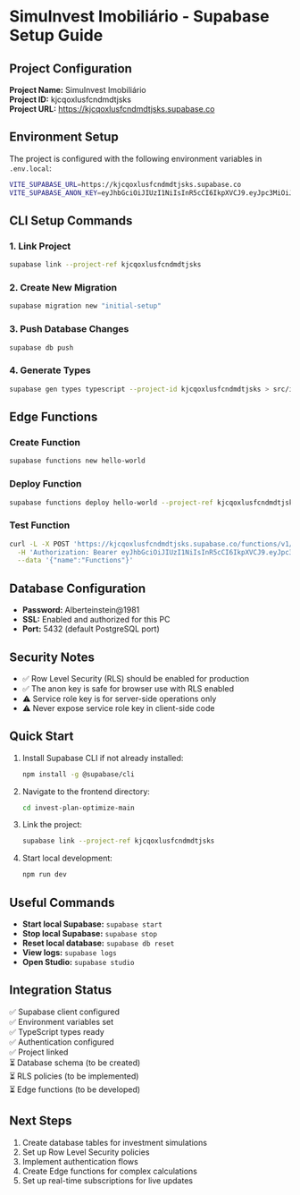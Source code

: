 # SimuInvest Imobiliário - Supabase Setup Guide

## Project Configuration

**Project Name:** SimuInvest Imobiliário  
**Project ID:** kjcqoxlusfcndmdtjsks  
**Project URL:** https://kjcqoxlusfcndmdtjsks.supabase.co

## Environment Setup

The project is configured with the following environment variables in `.env.local`:

```bash
VITE_SUPABASE_URL=https://kjcqoxlusfcndmdtjsks.supabase.co
VITE_SUPABASE_ANON_KEY=eyJhbGciOiJIUzI1NiIsInR5cCI6IkpXVCJ9.eyJpc3MiOiJzdXBhYmFzZSIsInJlZiI6ImtqY3FveGx1c2ZjbmRtZHRqc2tzIiwicm9sZSI6ImFub24iLCJpYXQiOjE3NTQ0OTY2MzEsImV4cCI6MjA3MDA3MjYzMX0.p77UoH_KZfaDV4AFDiRbaGELm5epLUx6HMyVpaljZJg
```

## CLI Setup Commands

### 1. Link Project
```bash
supabase link --project-ref kjcqoxlusfcndmdtjsks
```

### 2. Create New Migration
```bash
supabase migration new "initial-setup"
```

### 3. Push Database Changes
```bash
supabase db push
```

### 4. Generate Types
```bash
supabase gen types typescript --project-id kjcqoxlusfcndmdtjsks > src/integrations/supabase/types.ts
```

## Edge Functions

### Create Function
```bash
supabase functions new hello-world
```

### Deploy Function
```bash
supabase functions deploy hello-world --project-ref kjcqoxlusfcndmdtjsks
```

### Test Function
```bash
curl -L -X POST 'https://kjcqoxlusfcndmdtjsks.supabase.co/functions/v1/hello-world' \
  -H 'Authorization: Bearer eyJhbGciOiJIUzI1NiIsInR5cCI6IkpXVCJ9.eyJpc3MiOiJzdXBhYmFzZSIsInJlZiI6ImtqY3FveGx1c2ZjbmRtZHRqc2tzIiwicm9sZSI6ImFub24iLCJpYXQiOjE3NTQ0OTY2MzEsImV4cCI6MjA3MDA3MjYzMX0.p77UoH_KZfaDV4AFDiRbaGELm5epLUx6HMyVpaljZJg' \
  --data '{"name":"Functions"}'
```

## Database Configuration

- **Password:** Alberteinstein@1981
- **SSL:** Enabled and authorized for this PC
- **Port:** 5432 (default PostgreSQL port)

## Security Notes

- ✅ Row Level Security (RLS) should be enabled for production
- ✅ The anon key is safe for browser use with RLS enabled
- ⚠️ Service role key is for server-side operations only
- ⚠️ Never expose service role key in client-side code

## Quick Start

1. Install Supabase CLI if not already installed:
   ```bash
   npm install -g @supabase/cli
   ```

2. Navigate to the frontend directory:
   ```bash
   cd invest-plan-optimize-main
   ```

3. Link the project:
   ```bash
   supabase link --project-ref kjcqoxlusfcndmdtjsks
   ```

4. Start local development:
   ```bash
   npm run dev
   ```

## Useful Commands

- **Start local Supabase:** `supabase start`
- **Stop local Supabase:** `supabase stop`
- **Reset local database:** `supabase db reset`
- **View logs:** `supabase logs`
- **Open Studio:** `supabase studio`

## Integration Status

✅ Supabase client configured  
✅ Environment variables set  
✅ TypeScript types ready  
✅ Authentication configured  
✅ Project linked  
⏳ Database schema (to be created)  
⏳ RLS policies (to be implemented)  
⏳ Edge functions (to be developed)  

## Next Steps

1. Create database tables for investment simulations
2. Set up Row Level Security policies
3. Implement authentication flows
4. Create Edge functions for complex calculations
5. Set up real-time subscriptions for live updates